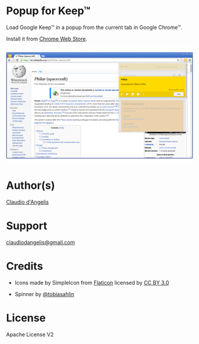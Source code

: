 # Popup for Keep™

Load Google Keep™ in a popup from the current tab in Google Chrome™.

Install it from [Chrome Web Store](https://chrome.google.com/webstore/detail/popup-for-keep/fhcmhglnohogibbbpbodmjeggpdlboop).

![Screen4](screenshots/screenshot-04.png)


# Author(s)

[Claudio d'Angelis](http://claudiodangelis.com)

# Support

claudiodangelis@gmail.com

# Credits

- Icons made by SimpleIcon from [Flaticon](http://flaticon.com) licensed by <a href="http://creativecommons.org/licenses/by/3.0/" title="Creative Commons BY 3.0">CC BY 3.0</a></div>

- Spinner by [@tobiasahlin](https://twitter.com/tobiasahlin)

# License

Apache License V2
